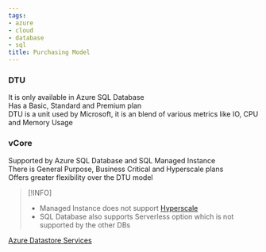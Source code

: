 ```yaml
---
tags:
- azure
- cloud
- database
- sql
title: Purchasing Model
---
```


### DTU

It is only available in Azure SQL Database  
Has a Basic, Standard and Premium plan  
DTU is a unit used by Microsoft, it is an blend of various metrics like IO, CPU and Memory Usage

### vCore

Supported by Azure SQL Database and SQL Managed Instance  
There is General Purpose, Business Critical and Hyperscale plans  
Offers greater flexibility over the DTU model

 > [!INFO]
 > * Managed Instance does not support [Hyperscale](hyperscale-on-azure.md)
 > * SQL Database also supports Serverless option which is not supported by the other DBs
 
[Azure Datastore Services](../azure-datastore-services.md)